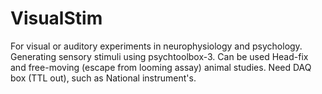 # VisualStim
For visual or auditory experiments in neurophysiology and psychology. Generating sensory stimuli using psychtoolbox-3. Can be used Head-fix and free-moving (escape from looming assay) animal studies. Need DAQ box (TTL out), such as National instrument's.

